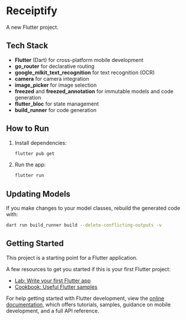 # Receiptify

A new Flutter project.

## Tech Stack

- **Flutter** (Dart) for cross-platform mobile development
- **go_router** for declarative routing
- **google_mlkit_text_recognition** for text recognition (OCR)
- **camera** for camera integration
- **image_picker** for image selection
- **freezed** and **freezed_annotation** for immutable models and code generation
- **flutter_bloc** for state management
- **build_runner** for code generation

## How to Run

1. Install dependencies:
   ```sh
   flutter pub get
   ```
2. Run the app:
   ```sh
   flutter run
   ```

## Updating Models

If you make changes to your model classes, rebuild the generated code with:
```sh
dart run build_runner build --delete-conflicting-outputs -v
```

## Getting Started

This project is a starting point for a Flutter application.

A few resources to get you started if this is your first Flutter project:

- [Lab: Write your first Flutter app](https://docs.flutter.dev/get-started/codelab)
- [Cookbook: Useful Flutter samples](https://docs.flutter.dev/cookbook)

For help getting started with Flutter development, view the
[online documentation](https://docs.flutter.dev/), which offers tutorials,
samples, guidance on mobile development, and a full API reference.
